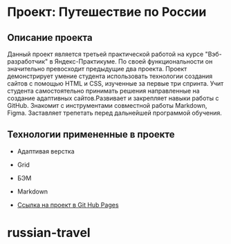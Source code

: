 # Проект: Путешествие по России

## **Описание проекта**

Данный проект является третьей практической работой на курсе
"Вэб-разработчик" в Яндекс-Практикуме. По своей функциональности он значительно превосходит предыдущие два проекта. Проект демонстрирует умение студента использовать технологии создания сайтов с помощью HTML и CSS, изученные за первые три спринта. Учит студента самостоятельно принимать решения направленные на создание адаптивных сайтов.Развивает и закрепляет навыки работы с GitHub. Знакомит с инструментами совместной работы Markdown, Figma. Заставляет трепетать перед дальнейшей программой обучения.

## **Технологии примененные в проекте**
* Адаптивая верстка
* Grid
* БЭМ
* Markdown


* [Ссылка на проект в Git Hub Pages]()
# russian-travel
